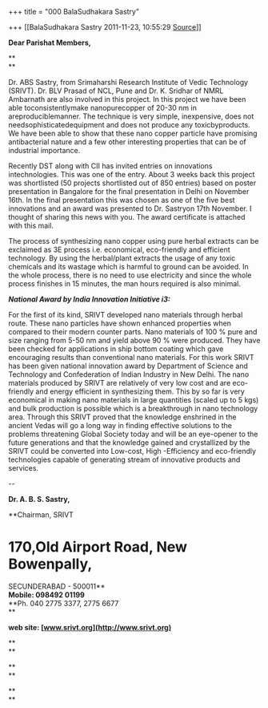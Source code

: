 +++
title = "000 BalaSudhakara Sastry"

+++
[[BalaSudhakara Sastry	2011-11-23, 10:55:29 [Source](https://groups.google.com/g/bvparishat/c/zeLt-Sf5_RE)]]



**Dear Parishat Members,**

**  
**

Dr. ABS Sastry, from Srimaharshi Research Institute of Vedic Technology (SRIVT). Dr. BLV Prasad of NCL, Pune and Dr. K. Sridhar of NMRL Ambarnath are also involved in this project. In this project we have been able toconsistentlymake nanopurecopper of 20-30 nm in areproduciblemanner. The technique is very simple, inexpensive, does not needsophisticatedequipment and does not produce any toxicbyproducts. We have been able to show that these nano copper particle have promising antibacterial nature and a few other interesting properties that can be of industrial importance.

  

Recently DST along with CII has invited entries on innovations intechnologies. This was one of the entry. About 3 weeks back this project was shortlisted (50 projects shortlisted out of 850 entries) based on poster presentation in Bangalore for the final presentation in Delhi on November 16th. In the final presentation this was chosen as one of the five best innovations and an award was presented to Dr. Sastryon 17th November. I thought of sharing this news with you. The award certificate is attached with this mail.

The process of synthesizing nano copper using pure herbal extracts can be exclaimed as 3E process i.e. economical, eco-friendly and efficient technology. By using the herbal/plant extracts the usage of any toxic chemicals and its wastage which is harmful to ground can be avoided. In the whole process, there is no need to use electricity and since the whole process finishes in 15 minutes, the man hours required is also minimal.

***National Award by India Innovation Initiative i3:***

For the first of its kind, SRIVT developed nano materials through herbal route. These nano particles have shown enhanced properties when compared to their modern counter parts. Nano materials of 100 % pure and size ranging from 5-50 nm and yield above 90 % were produced. They have been checked for applications in ship bottom coating which gave encouraging results than conventional nano materials. For this work SRIVT has been given national innovation award by Department of Science and Technology and Confederation of Indian Industry in New Delhi. The nano materials produced by SRIVT are relatively of very low cost and are eco-friendly and energy efficient in synthesizing them. This by so far is very economical in making nano materials in large quantities (scaled up to 5 kgs) and bulk production is possible which is a breakthrough in nano technology area. Through this SRIVT proved that the knowledge enshrined in the ancient Vedas will go a long way in finding effective solutions to the problems threatening Global Society today and will be an eye-opener to the future generations and that the knowledge gained and crystallized by the SRIVT could be converted into Low-cost, High -Efficiency and eco-friendly technologies capable of generating stream of innovative products and services.

  

--  

**Dr. A. B. S. Sastry,**

**Chairman, SRIVT  
# 170,Old Airport Road, New Bowenpally,  
SECUNDERABAD - 500011**  
**Mobile: 098492 01199**  
**Ph. 040 2775 3377, 2775 6677  
**

**web site: [www.srivt.org](http://www.srivt.org)**

**  
**

**  
**

**  
**  

  

